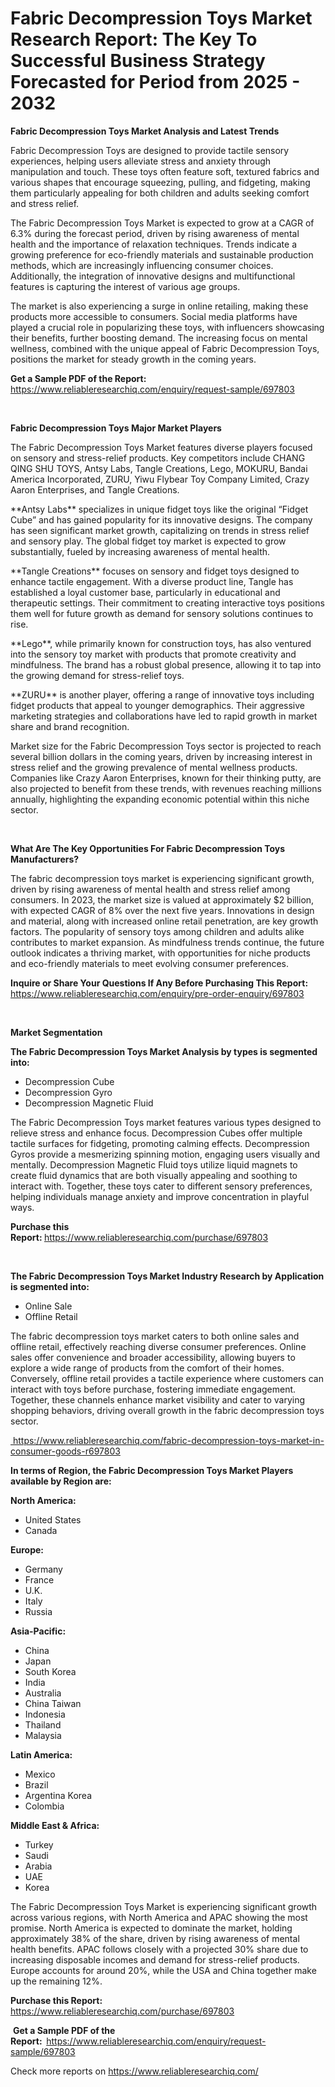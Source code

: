 <p><h1>Fabric Decompression Toys Market Research Report: The Key To Successful Business Strategy Forecasted for Period from 2025 - 2032</h1></p><p><strong>Fabric Decompression Toys Market Analysis and Latest Trends</strong></p>
<p><p>Fabric Decompression Toys are designed to provide tactile sensory experiences, helping users alleviate stress and anxiety through manipulation and touch. These toys often feature soft, textured fabrics and various shapes that encourage squeezing, pulling, and fidgeting, making them particularly appealing for both children and adults seeking comfort and stress relief.</p><p>The Fabric Decompression Toys Market is expected to grow at a CAGR of 6.3% during the forecast period, driven by rising awareness of mental health and the importance of relaxation techniques. Trends indicate a growing preference for eco-friendly materials and sustainable production methods, which are increasingly influencing consumer choices. Additionally, the integration of innovative designs and multifunctional features is capturing the interest of various age groups. </p><p>The market is also experiencing a surge in online retailing, making these products more accessible to consumers. Social media platforms have played a crucial role in popularizing these toys, with influencers showcasing their benefits, further boosting demand. The increasing focus on mental wellness, combined with the unique appeal of Fabric Decompression Toys, positions the market for steady growth in the coming years.</p></p>
<p><strong>Get a Sample PDF of the Report:&nbsp;</strong> <a href="https://www.reliableresearchiq.com/enquiry/request-sample/697803?utm_campaign=2713&utm_medium=2&utm_source=Github&utm_content=ia&utm_term=23032025&utm_id=fabric-decompression-toys">https://www.reliableresearchiq.com/enquiry/request-sample/697803</a></p>
<p>&nbsp;</p>
<p><strong>Fabric Decompression Toys Major Market Players</strong></p>
<p><p>The Fabric Decompression Toys Market features diverse players focused on sensory and stress-relief products. Key competitors include CHANG QING SHU TOYS, Antsy Labs, Tangle Creations, Lego, MOKURU, Bandai America Incorporated, ZURU, Yiwu Flybear Toy Company Limited, Crazy Aaron Enterprises, and Tangle Creations.</p><p>**Antsy Labs** specializes in unique fidget toys like the original “Fidget Cube” and has gained popularity for its innovative designs. The company has seen significant market growth, capitalizing on trends in stress relief and sensory play. The global fidget toy market is expected to grow substantially, fueled by increasing awareness of mental health.</p><p>**Tangle Creations** focuses on sensory and fidget toys designed to enhance tactile engagement. With a diverse product line, Tangle has established a loyal customer base, particularly in educational and therapeutic settings. Their commitment to creating interactive toys positions them well for future growth as demand for sensory solutions continues to rise.</p><p>**Lego**, while primarily known for construction toys, has also ventured into the sensory toy market with products that promote creativity and mindfulness. The brand has a robust global presence, allowing it to tap into the growing demand for stress-relief toys.</p><p>**ZURU** is another player, offering a range of innovative toys including fidget products that appeal to younger demographics. Their aggressive marketing strategies and collaborations have led to rapid growth in market share and brand recognition.</p><p>Market size for the Fabric Decompression Toys sector is projected to reach several billion dollars in the coming years, driven by increasing interest in stress relief and the growing prevalence of mental wellness products. Companies like Crazy Aaron Enterprises, known for their thinking putty, are also projected to benefit from these trends, with revenues reaching millions annually, highlighting the expanding economic potential within this niche sector.</p></p>
<p>&nbsp;</p>
<p><strong>What Are The Key Opportunities For Fabric Decompression Toys Manufacturers?</strong></p>
<p><p>The fabric decompression toys market is experiencing significant growth, driven by rising awareness of mental health and stress relief among consumers. In 2023, the market size is valued at approximately $2 billion, with expected CAGR of 8% over the next five years. Innovations in design and material, along with increased online retail penetration, are key growth factors. The popularity of sensory toys among children and adults alike contributes to market expansion. As mindfulness trends continue, the future outlook indicates a thriving market, with opportunities for niche products and eco-friendly materials to meet evolving consumer preferences.</p></p>
<p><strong>Inquire or Share Your Questions If Any Before Purchasing This Report:</strong> <a href="https://www.reliableresearchiq.com/enquiry/pre-order-enquiry/697803?utm_campaign=2713&utm_medium=2&utm_source=Github&utm_content=ia&utm_term=23032025&utm_id=fabric-decompression-toys">https://www.reliableresearchiq.com/enquiry/pre-order-enquiry/697803</a></p>
<p>&nbsp;</p>
<p><strong>Market Segmentation</strong></p>
<p><strong>The Fabric Decompression Toys Market Analysis by types is segmented into:</strong></p>
<p><ul><li>Decompression Cube</li><li>Decompression Gyro</li><li>Decompression Magnetic Fluid</li></ul></p>
<p><p>The Fabric Decompression Toys market features various types designed to relieve stress and enhance focus. Decompression Cubes offer multiple tactile surfaces for fidgeting, promoting calming effects. Decompression Gyros provide a mesmerizing spinning motion, engaging users visually and mentally. Decompression Magnetic Fluid toys utilize liquid magnets to create fluid dynamics that are both visually appealing and soothing to interact with. Together, these toys cater to different sensory preferences, helping individuals manage anxiety and improve concentration in playful ways.</p></p>
<p><strong>Purchase this Report:&nbsp;</strong><a href="https://www.reliableresearchiq.com/purchase/697803?utm_campaign=2713&utm_medium=2&utm_source=Github&utm_content=ia&utm_term=23032025&utm_id=fabric-decompression-toys">https://www.reliableresearchiq.com/purchase/697803</a></p>
<p>&nbsp;</p>
<p><strong>The Fabric Decompression Toys Market Industry Research by Application is segmented into:</strong></p>
<p><ul><li>Online Sale</li><li>Offline Retail</li></ul></p>
<p><p>The fabric decompression toys market caters to both online sales and offline retail, effectively reaching diverse consumer preferences. Online sales offer convenience and broader accessibility, allowing buyers to explore a wide range of products from the comfort of their homes. Conversely, offline retail provides a tactile experience where customers can interact with toys before purchase, fostering immediate engagement. Together, these channels enhance market visibility and cater to varying shopping behaviors, driving overall growth in the fabric decompression toys sector.</p></p>
<p><a href="https://www.reliableresearchiq.com/fabric-decompression-toys-market-in-consumer-goods-r697803?utm_campaign=2713&utm_medium=2&utm_source=Github&utm_content=ia&utm_term=23032025&utm_id=fabric-decompression-toys">&nbsp;https://www.reliableresearchiq.com/fabric-decompression-toys-market-in-consumer-goods-r697803</a></p>
<p><strong>In terms of Region, the Fabric Decompression Toys Market Players available by Region are:</strong></p>
<p>
    <p> <strong> North America: </strong>
        <ul>
            <li>United States</li>
            <li>Canada</li>
        </ul>
        </p> 
    <p> <strong> Europe: </strong>
        <ul>
            <li>Germany</li>
            <li>France</li>
            <li>U.K.</li>
            <li>Italy</li>
            <li>Russia</li>
        </ul>
        </p> 
    <p> <strong> Asia-Pacific: </strong>
        <ul>
            <li>China</li>
            <li>Japan</li>
            <li>South Korea</li>
            <li>India</li>
            <li>Australia</li>
            <li>China Taiwan</li>
            <li>Indonesia</li>
            <li>Thailand</li>
            <li>Malaysia</li>
        </ul>
        </p> 
    <p> <strong> Latin America: </strong>
        <ul>
            <li>Mexico</li>
            <li>Brazil</li>
            <li>Argentina Korea</li>
            <li>Colombia</li>
        </ul>
        </p> 
    <p> <strong> Middle East & Africa: </strong>
        <ul>
            <li>Turkey</li>
            <li>Saudi</li>
            <li>Arabia</li>
            <li>UAE</li>
            <li>Korea</li>
        </ul>
    </p>
    </p>
<p><p>The Fabric Decompression Toys Market is experiencing significant growth across various regions, with North America and APAC showing the most promise. North America is expected to dominate the market, holding approximately 38% of the share, driven by rising awareness of mental health benefits. APAC follows closely with a projected 30% share due to increasing disposable incomes and demand for stress-relief products. Europe accounts for around 20%, while the USA and China together make up the remaining 12%.</p></p>
<p><strong>Purchase this Report: </strong><a href="https://www.reliableresearchiq.com/purchase/697803?utm_campaign=2713&utm_medium=2&utm_source=Github&utm_content=ia&utm_term=23032025&utm_id=fabric-decompression-toys">https://www.reliableresearchiq.com/purchase/697803</a></p>
<p>&nbsp;<strong>Get a Sample PDF of the Report:&nbsp;&nbsp;</strong><a href="https://www.reliableresearchiq.com/enquiry/request-sample/697803?utm_campaign=2713&utm_medium=2&utm_source=Github&utm_content=ia&utm_term=23032025&utm_id=fabric-decompression-toys">https://www.reliableresearchiq.com/enquiry/request-sample/697803</a></p>
<p><strong></strong></p>
<p>Check more reports on <a href="https://www.reliableresearchiq.com/?utm_campaign=2713&utm_medium=2&utm_source=Github&utm_content=ia&utm_term=23032025&utm_id=fabric-decompression-toys">https://www.reliableresearchiq.com/</a></p>